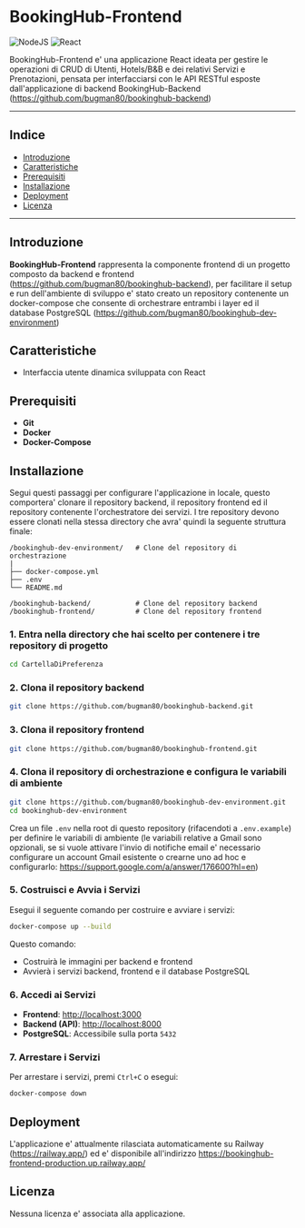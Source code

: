 # BookingHub-Frontend

![NodeJS](https://img.shields.io/badge/NodeJS-18+-brightgreen)
![React](https://img.shields.io/badge/React-17+-brightgreen)

BookingHub-Frontend e' una applicazione React ideata per gestire le operazioni di CRUD di Utenti, Hotels/B&B e dei relativi Servizi e Prenotazioni, pensata per interfacciarsi con le API RESTful esposte dall'applicazione di backend BookingHub-Backend (https://github.com/bugman80/bookinghub-backend) 

---

## Indice

- [Introduzione](#introduzione)
- [Caratteristiche](#caratteristiche)
- [Prerequisiti](#prerequisiti)
- [Installazione](#installazione)
- [Deployment](#deployment)
- [Licenza](#licenza)

---

## Introduzione

**BookingHub-Frontend** rappresenta la componente frontend di un progetto composto da backend e frontend (https://github.com/bugman80/bookinghub-backend), per facilitare il setup e run dell'ambiente di sviluppo e' stato creato un repository contenente un docker-compose che consente di orchestrare entrambi i layer ed il database PostgreSQL (https://github.com/bugman80/bookinghub-dev-environment)

## Caratteristiche

- Interfaccia utente dinamica sviluppata con React

## Prerequisiti

- **Git**
- **Docker**
- **Docker-Compose**

## Installazione

Segui questi passaggi per configurare l'applicazione in locale, questo comportera' clonare il repository backend, il repository frontend ed il repository contenente l'orchestratore dei servizi. I tre repository devono essere clonati nella stessa directory che avra' quindi la seguente struttura finale:

```
/bookinghub-dev-environment/   # Clone del repository di orchestrazione
|
├── docker-compose.yml
├── .env
└── README.md

/bookinghub-backend/           # Clone del repository backend
/bookinghub-frontend/          # Clone del repository frontend
```

### 1. Entra nella directory che hai scelto per contenere i tre repository di progetto

```bash
cd CartellaDiPreferenza
```

### 2. Clona il repository backend

```bash
git clone https://github.com/bugman80/bookinghub-backend.git
```

### 3. Clona il repository frontend

```bash
git clone https://github.com/bugman80/bookinghub-frontend.git
```

### 4. Clona il repository di orchestrazione e configura le variabili di ambiente

```bash
git clone https://github.com/bugman80/bookinghub-dev-environment.git
cd bookinghub-dev-environment
```
Crea un file `.env` nella root di questo repository (rifacendoti a `.env.example`) per definire le variabili di ambiente (le variabili relative a Gmail sono opzionali, se si vuole attivare l'invio di notifiche email e' necessario configurare un account Gmail esistente o crearne uno ad hoc e configurarlo: https://support.google.com/a/answer/176600?hl=en)

### 5. Costruisci e Avvia i Servizi

Esegui il seguente comando per costruire e avviare i servizi:

```bash
docker-compose up --build
```

Questo comando:
- Costruirà le immagini per backend e frontend
- Avvierà i servizi backend, frontend e il database PostgreSQL

### 6. Accedi ai Servizi

- **Frontend**: [http://localhost:3000](http://localhost:3000)
- **Backend (API)**: [http://localhost:8000](http://localhost:8000)
- **PostgreSQL**: Accessibile sulla porta `5432`

### 7. Arrestare i Servizi

Per arrestare i servizi, premi `Ctrl+C` o esegui:

```bash
docker-compose down
```

## Deployment

L'applicazione e' attualmente rilasciata automaticamente su Railway (https://railway.app/) ed e' disponibile all'indirizzo https://bookinghub-frontend-production.up.railway.app/

## Licenza

Nessuna licenza e' associata alla applicazione.
